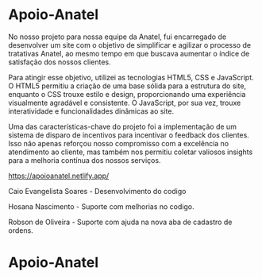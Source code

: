 # Apoio-Anatel
No nosso projeto para nossa equipe da Anatel, fui encarregado de desenvolver um site com o objetivo de simplificar e agilizar o processo de tratativas Anatel, ao mesmo tempo em que buscava aumentar o índice de satisfação dos nossos clientes.

Para atingir esse objetivo, utilizei as tecnologias HTML5, CSS e JavaScript. O HTML5 permitiu a criação de uma base sólida para a estrutura do site, enquanto o CSS trouxe estilo e design, proporcionando uma experiência visualmente agradável e consistente. O JavaScript, por sua vez, trouxe interatividade e funcionalidades dinâmicas ao site.

Uma das características-chave do projeto foi a implementação de um sistema de disparo de incentivos para incentivar o feedback dos clientes. Isso não apenas reforçou nosso compromisso com a excelência no atendimento ao cliente, mas também nos permitiu coletar valiosos insights para a melhoria contínua dos nossos serviços.


https://apoioanatel.netlify.app/

Caio Evangelista Soares - Desenvolvimento do codigo


Hosana Nascimento - Suporte com melhorias no codigo.


Robson de Oliveira - Suporte com ajuda na nova aba de cadastro de ordens.

# Apoio-Anatel
